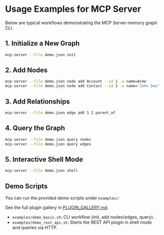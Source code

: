 # Usage Examples for MCP Server

Below are typical workflows demonstrating the MCP Server memory graph CLI.

## 1. Initialize a New Graph

```bash
mcp-server --file demo.json init
```

## 2. Add Nodes

```bash
mcp-server --file demo.json node add Account --id 1 -a name=Acme
mcp-server --file demo.json node add Contact --id 2 -a name="John Doe"
```

## 3. Add Relationships

```bash
mcp-server --file demo.json edge add 1 2 parent_of
```

## 4. Query the Graph

```bash
mcp-server --file demo.json query nodes
mcp-server --file demo.json query edges
```

## 5. Interactive Shell Mode

```bash
mcp-server --file demo.json shell
```

## Demo Scripts

You can run the provided demo scripts under `examples/`:

See the full plugin gallery in [PLUGIN_GALLERY.md](PLUGIN_GALLERY.md).

- `examples/demo_basic.sh`: CLI workflow (init, add nodes/edges, query).
- `examples/demo_rest_api.sh`: Starts the REST API plugin in shell mode and queries via HTTP.